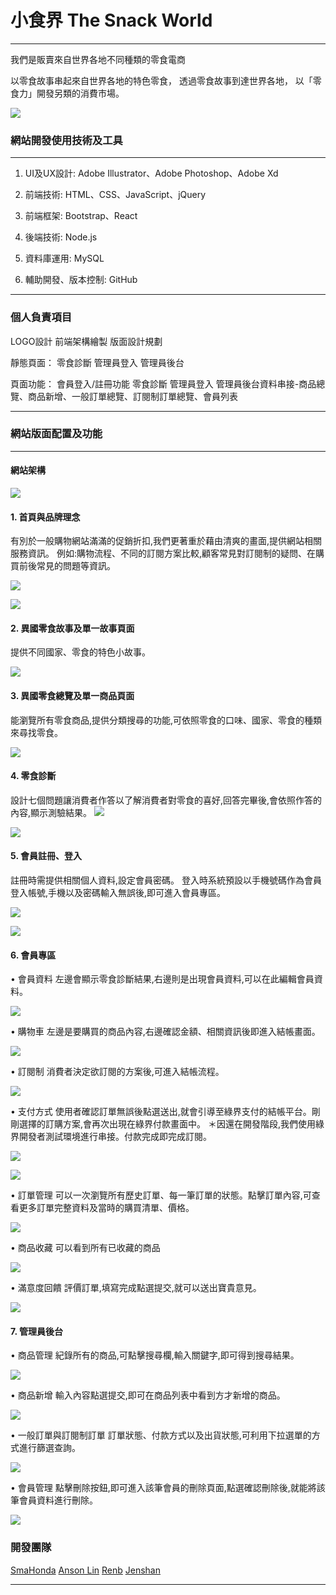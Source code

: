 
# 小食界 The Snack World
---

我們是販賣來自世界各地不同種類的零食電商

以零食故事串起來自世界各地的特色零食，
透過零食故事到達世界各地，
以「零食力」開發另類的消費市場。


![](https://i.imgur.com/8EuTTkW.jpg)


### 網站開發使用技術及工具
---
1. UI及UX設計: Adobe Illustrator、Adobe Photoshop、Adobe Xd

2. 前端技術: HTML、CSS、JavaScript、jQuery

3. 前端框架: Bootstrap、React

4. 後端技術: Node.js

5. 資料庫運用: MySQL

6. 輔助開發、版本控制: GitHub
---
### 個人負責項目
LOGO設計
前端架構繪製
版面設計規劃

靜態頁面： 
零食診斷
管理員登入
管理員後台

頁面功能： 
會員登入/註冊功能
零食診斷
管理員登入
管理員後台資料串接-商品總覽、商品新增、一般訂單總覽、訂閱制訂單總覽、會員列表



---

### 網站版面配置及功能

---
#### 網站架構

![](https://i.imgur.com/fkVJAnw.png)


#### 1. 首頁與品牌理念

有別於一般購物網站滿滿的促銷折扣,我們更著重於藉由清爽的畫面,提供網站相關服務資訊。 例如:購物流程、不同的訂閱方案比較,顧客常見對訂閱制的疑問、在購買前後常見的問題等資訊。

![](https://i.imgur.com/nOPM00m.jpg)

![](https://i.imgur.com/GVLWDex.jpg)

#### 2. 異國零食故事及單一故事頁面

提供不同國家、零食的特色小故事。

![](https://i.imgur.com/diPbbDt.jpg)



#### 3. 異國零食總覽及單一商品頁面

能瀏覽所有零食商品,提供分類搜尋的功能,可依照零食的口味、國家、零食的種類來尋找零食。

![](https://i.imgur.com/dev8L5m.jpg)


#### 4. 零食診斷

設計七個問題讓消費者作答以了解消費者對零食的喜好,回答完畢後,會依照作答的內容,顯示測驗結果。
![](https://i.imgur.com/bAlLERs.png)

![](https://i.imgur.com/ePLulYS.png)



#### 5. 會員註冊、登入
註冊時需提供相關個人資料,設定會員密碼。
登入時系統預設以手機號碼作為會員登入帳號,手機以及密碼輸入無誤後,即可進入會員專區。

![](https://i.imgur.com/XF1jvm4.png)

![](https://i.imgur.com/GxsSH54.png)


#### 6. 會員專區

• 會員資料
左邊會顯示零食診斷結果,右邊則是出現會員資料,可以在此編輯會員資料。

![](https://i.imgur.com/DNMS6FZ.png)

• 購物車
左邊是要購買的商品內容,右邊確認金額、相關資訊後即進入結帳畫面。

![](https://i.imgur.com/qb33Ajv.png)

• 訂閱制
消費者決定欲訂閱的方案後,可進入結帳流程。

![](https://i.imgur.com/aJC9pBf.png)

• 支付方式
使用者確認訂單無誤後點選送出,就會引導至綠界支付的結帳平台。剛剛選擇的訂購方案,會再次出現在綠界付款畫面中。
＊因還在開發階段,我們使用綠界開發者測試環境進行串接。付款完成即完成訂閱。

![](https://i.imgur.com/60L3BjN.png)


![](https://i.imgur.com/aUjxyVY.png)

• 訂單管理
可以一次瀏覽所有歷史訂單、每一筆訂單的狀態。點擊訂單內容,可查看更多訂單完整資料及當時的購買清單、價格。

![](https://i.imgur.com/xpJbU4F.png)

• 商品收藏
可以看到所有已收藏的商品

![](https://i.imgur.com/Ur1qhkw.png)

• 滿意度回饋
評價訂單,填寫完成點選提交,就可以送出寶貴意見。

![](https://i.imgur.com/OoELs0q.png)


#### 7. 管理員後台

• 商品管理
紀錄所有的商品,可點擊搜尋欄,輸入關鍵字,即可得到搜尋結果。

![](https://i.imgur.com/W68fxyJ.png)


• 商品新增
輸入內容點選提交,即可在商品列表中看到方才新增的商品。

![](https://i.imgur.com/SeC5t7M.png)


• 一般訂單與訂閱制訂單
訂單狀態、付款方式以及出貨狀態,可利用下拉選單的方式進行篩選查詢。

![](https://i.imgur.com/q9PTGWs.png)


• 會員管理
點擊刪除按鈕,即可進入該筆會員的刪除頁面,點選確認刪除後,就能將該筆會員資料進行刪除。

![](https://i.imgur.com/q9vWFaB.png)

### 開發團隊

[SmaHonda][1]
[Anson Lin][2]
[Renb][3]
[Jenshan][4]

  [1]: https://github.com/SmaHonda    "游標顯示"
  [2]: https://github.com/ansonlin1000 "游標顯示"
  [3]: https://github.com/jasonsie  "游標顯示"
  [4]: https://github.com/jenshan0610  "游標顯示"


---
